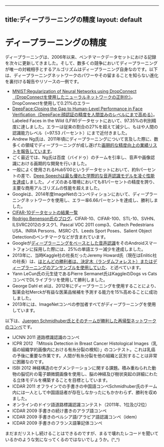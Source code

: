 - - -
title:ディープラーニングの精度
layout: default
---

# ディープラーニングの精度

ディープラーニングは、2006年以来、ベンチマークデータセットにおける記録を次々に更新してきました。そして、数多くの競争においてディープラーニングが唯一の対戦相手とするアルゴリズムはディープラーニング自身なのです。以下は、ディープラーニングネットワークのパワーやその留まることを知らない進化を裏付ける報告やリソースの一例です。

* [MNIST:Regularization of Neural Networks using DropConnect（DropConnectを使用したニューラルネットワークの正則化）](http://cs.nyu.edu/~wanli/dropc/)。DropConnectを使用して0.21%のエラー
* [DeepFace:Closing the Gap to Human-Level Performance in Face Verification（DeepFace:顔認証の精度を人間並みのレベルにまで高める）](http://www.cs.toronto.edu/~ranzato/publications/taigman_cvpr14.pdf)。Labeled Faces in the Wild (LFW)データセットにおいて、97.35%の判別精度に達しました。エラーは従来の割合の27%を超えて減少し、もはや人間の認識能力レベル（~97.53 パーセント）にまで近付きました。
* Andrew Ng氏は、2011年頃にディープラーニングについて言及した際に、数多くの領域でディープラーニングが成し遂げた[画期的な精度向上の業績リストを報告しています](https://www.youtube.com/watch?v=ZmNOAtZIgIk)。
* ごく最近では、Ng氏は百度（バイドゥ）のチームを引率し、音声や画像認識における画期的な開発を行いました。
* 一般によく使用されるHub5’00というデータセットにおいて、約9パーセントの差で、[Deep Speechは最も優れた学際的な音声認識モデルを凌ぐ性能を達成](https://gigaom.com/2014/12/18/baidu-claims-deep-learning-breakthrough-with-deep-speech/)しました。ノイズのある環境においても81パーセントの精度を誇り、主要な商用アルゴリズムの性能を超えました。 
* Googleは、2014年度ImageNetのコンペティションにおいて、ディープラーニングネットワークを使用し、エラー率6.66パーセントを達成し、勝利しました。
* [CIFAR-10データセットの結果一覧](http://zybler.blogspot.de/2011/02/table-of-results-for-cifar-10-dataset.html)
* [Rodrigo Benenson氏のブログ](https://rodrigob.github.io/are_we_there_yet/build/#datasets)。CIFAR-10、CIFAR-100、STL-10、SVHN、ILSVRC2012のタスク1、Pascal VOC 2011 comp3、Caltech Pedestrians USA、INRIA Persons、MSRC-21、Leeds Sport Poses、Salient Object Detectionのベンチマークなどが含まれています。
* Googleが[ディープラーニングをベースとした音声認識](http://www.nature.com/news/computer-science-the-learning-machines-1.14481)をそのAndroidスマートフォンに採用した際には、25%の単語エラー減少を達成しました。
* 2013年に、当時Kaggle社の社長だったJeremy Howard氏（現在はEnlitic社の社長）は、[ほとんどの勝利者は、決定木（ランダムフォレスト）またはディープラーニングのアンサンブルを使用していた](http://www.kdnuggets.com/2013/08/top-tweets-aug12-13.html)、と述べています。
* Yann LeCun氏の元生徒であるPierre Sermanet氏はKaggleのDogs vs CatsコンペでDLライブラリを使用して勝利しました。 
* George Dahl et alは、2012年にディープラーニングを使用することにより、製薬会社Merckが有益な医薬品候補を予測する能力を15%高めることに成功しました。 
* 2013年には、ImageNetコンペの参加者すべてがディープラーニングを使用しています。

以下は、[Juergen Schmidhuber氏とそのチームが勝利した再帰型ネットワークのコンペ](http://www.kurzweilai.net/how-bio-inspired-deep-learning-keeps-winning-competitions)です。

* IJCNN 2011 道路標識認識のコンペ
* ICPR 2012 「Mitosis Detection in Breast Cancer Histological Images（乳癌の組織学的画像内における有糸分裂の検知）」のコンテスト。これは乳癌の予後に重要な作業です。人間が有糸分裂を他の組織と区別することは非常に困難なのです。
* ISBI 2012 神経構造のセグメンテーションに関する課題。積み重ねられた動物の脳切片の電子顕微鏡画像を使用し、脳の神経及び樹状突起の詳細にわたる立体モデルを構築することを目標としています。 
* ICDAR 2011 オフラインでの手書きの中国語コンペSchmidhuber氏のチーム内には一人として中国語話者が存在しなかったにもかかわらず、勝利を収めました。
* オンラインのドイツ語道路標識認識コンテスト（2011年、1位及び2位） 
* ICDAR 2009 手書きの続け書きのアラブ語コンペ 
* ICDAR 2009 手書きのペルシア語/アラビア語認識コンペ（idem）
* ICDAR 2009 手書きのフランス語筆記体コンペ 

まだまだリストし続けることはできるのですが、まるで壊れたレコードを聞いているかのような気になってくるのではないでしょうか。(^_^)
